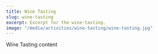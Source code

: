 ```yaml
---
title: Wine Tasting
slug: wine-tasting
excerpt: Excerpt for the wine-tasting.
image: "/media/activities/wine-tasting/wine-tasting.jpg"
---
```

Wine Tasting content